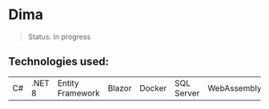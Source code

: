 <h1> Dima  </h1>

> Status: In progress
## Technologies used:
<table>
  <tr>
    <td>C#</td>
    <td>.NET 8</td>
    <td>Entity Framework</td>
    <td>Blazor</td>
    <td>Docker</td>
    <td>SQL Server</td>
    <td>WebAssembly</td>
    <td>RabbitMQ</td>
    <td>MudBlazor</td>
  </tr>
</table>

